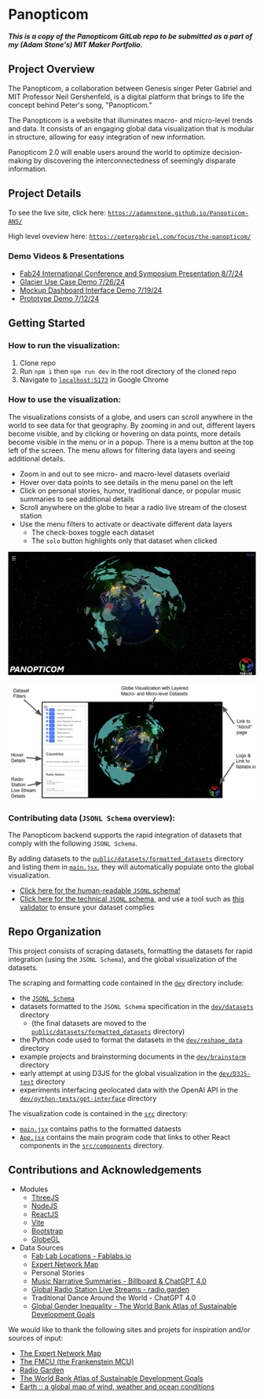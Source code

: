 # Panopticom

***This is a copy of the Panopticom GitLab repo to be submitted as a part of my (Adam Stone's) MIT Maker Portfolio.***

## Project Overview

The Panopticom, a collaboration between Genesis singer Peter Gabriel and MIT Professor Neil Gershenfeld, is a digital platform that brings to life the concept behind Peter's song, "Panopticom."

The Panopticom is a website that illuminates macro- and micro-level trends and data. It consists of an engaging global data visualization that is modular in structure, allowing for easy integration of new information.

Panopticom 2.0 will enable users around the world to optimize decision-making by discovering the interconnectedness of seemingly disparate information.

## Project Details

To see the live site, click here: [`https://adamnstone.github.io/Panopticom-ANS/`](https://adamnstone.github.io/Panopticom-ANS/)

High level oveview here: [`https://petergabriel.com/focus/the-panopticom/`](https://petergabriel.com/focus/the-panopticom/)

### Demo Videos & Presentations

- [Fab24 International Conference and Symposium Presentation 8/7/24](https://youtu.be/nbQp-KVpF2M)
- [Glacier Use Case Demo 7/26/24](https://drive.google.com/file/d/1NAW16UddEX_Dj0WP-a5uR5KRswMTh6ge/view?usp=sharing)
- [Mockup Dashboard Interface Demo 7/19/24](https://drive.google.com/file/d/18YYwntT1GNpr8u8qol1IaIc5K7mkMG3n/view?usp=drive_link)
- [Prototype Demo 7/12/24](https://drive.google.com/file/d/1xNujsCFeTyHFPEHz83GBcIdpUmu3eIhG/view?usp=drive_link)

## Getting Started

### How to run the visualization:

1. Clone repo
2. Run `npm i` then `npm run dev` in the root directory of the cloned repo
3. Navigate to [`localhost:5173`](http://localhost:5173) in Google Chrome

### How to use the visualization:

The visualizations consists of a globe, and users can scroll anywhere in the world to see data for that geography. By zooming in and out, different layers become visible, and by clicking or hovering on data points, more details become visible in the menu or in a popup. There is a menu button at the top left of the screen. The menu allows for filtering data layers and seeing additional details.

- Zoom in and out to see micro- and macro-level datasets overlaid
- Hover over data points to see details in the menu panel on the left
- Click on personal stories, humor, traditional dance, or popular music summaries to see additional details
- Scroll anywhere on the globe to hear a radio live stream of the closest station
- Use the menu filters to activate or deactivate different data layers
    - The check-boxes toggle each dataset
    - The `solo` button highlights only that dataset when clicked

![Panopticom Website Hero Shot](./images/panop-web-hero.png)

![Panopticom Website Labeled](./images/panop-web-labeled.png)

### Contributing data (`JSONL Schema` overview):

The Panopticom backend supports the rapid integration of datasets that comply with the following `JSONL Schema`. 

By adding datasets to the [`public/datasets/formatted_datasets`](./public/datasets/formatted_datasets/) directory and listing them in [`main.jsx`](./src/components/main.jsx), they will automatically populate onto the global visualization.

- [Click here for the human-readable `JSONL` schema!](./standardized_json.md)
- [Click here for the technical `JSONL` schema](./dev/jsonSchema.json), and use a tool such as [this validator](https://www.jsonschemavalidator.net/) to ensure your dataset complies

## Repo Organization

This project consists of scraping datasets, formatting the datasets for rapid integration (using the `JSONL Schema`), and the global visualization of the datasets.

The scraping and formatting code contained in the [`dev`](./dev/) directory include:
- the [`JSONL Schema`](./dev/jsonSchema.json)
- datasets formatted to the `JSONL Schema` specification in the [`dev/datasets`](./dev/datasets/) directory 
    - (the final datasets are moved to the [`public/datasets/formatted_datasets`](./public/datasets/formatted_datasets/) directory)
- the Python code used to format the datasets in the [`dev/reshape_data`](./dev/reshape_data/) directory
- example projects and brainstorming documents in the [`dev/brainstorm`](./dev/brainstorm/) directory
- early attempt at using D3JS for the global visualization in the [`dev/D3JS-test`](./dev/D3JS-test/) directory
- experiments interfacing geolocated data with the OpenAI API in the [`dev/python-tests/gpt-interface`](./dev/python-tests/gpt_interface/) directory

The visualization code is contained in the [`src`](./src/) directory:
- [`main.jsx`](./src/main.jsx) contains paths to the formatted dataests
- [`App.jsx`](./src/App.jsx) contains the main program code that links to other React components in the [`src/components`](./src/components) directory.

## Contributions and Acknowledgements

- Modules
    - [ThreeJS](https://d3js.org)
    - [NodeJS](https://nodejs.org)
    - [ReactJS](https://react.dev/)
    - [Vite](https://vitejs.dev/)
    - [Bootstrap](https://getbootstrap.com/)
    - [GlobeGL](https://globe.gl/)
- Data Sources
    - [Fab Lab Locations - Fablabs.io](https://fablabs.io/)
    - [Expert Network Map](https://adamnstone.github.io/ExpertNetworkMap-ANS/public/)
    - Personal Stories
    - [Music Narrative Summaries - Billboard & ChatGPT 4.0](https://www.billboard.com/)
    - [Global Radio Station Live Streams - radio.garden](https://radio.garden/)
    - Traditional Dance Around the World - ChatGPT 4.0
    - [Global Gender Inequality - The World Bank Atlas of Sustainable Development Goals](https://datatopics.worldbank.org/sdgatlas)

We would like to thank the following sites and projets for inspiration and/or sources of input:

- [The Expert Network Map](https://pub.fabcloud.io/project/expert-network-map/)
- [The FMCU (the Frankenstein MCU)](https://fmcu.fablabs.io/)
- [Radio Garden](https://radio.garden/?r=1)
- [The World Bank Atlas of Sustainable Development Goals](https://datatopics.worldbank.org/sdgatlas/goal-5-gender-equality?lang=en)
- [Earth :: a global map of wind, weather and ocean conditions](https://earth.nullschool.net/)